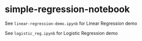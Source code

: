# simple-regression-notebook

See `linear-regression-demo.ipynb` for Linear Regression demo

See `logistic_reg.ipynb` for Logistic Regression demo
